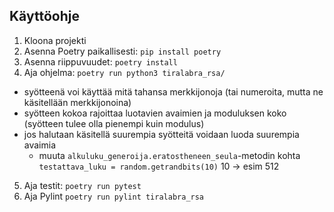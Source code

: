 ## Käyttöohje

1. Kloona projekti
2. Asenna Poetry paikallisesti: ```pip install poetry```
3. Asenna riippuvuudet: ```poetry install```
4. Aja ohjelma: ```poetry run python3 tiralabra_rsa/```
  - syötteenä voi käyttää mitä tahansa merkkijonoja (tai numeroita, mutta ne käsitellään merkkijonoina)
  - syötteen kokoa rajoittaa luotavien avaimien ja moduluksen koko (syötteen tulee olla pienempi kuin modulus)
  - jos halutaan käsitellä suurempia syötteitä voidaan luoda suurempia avaimia
    - muuta ```alkuluku_generoija.eratostheneen_seula```-metodin kohta ```testattava_luku = random.getrandbits(10)``` 10 -> esim 512
5. Aja testit: ```poetry run pytest```
6. Aja Pylint ```poetry run pylint tiralabra_rsa```
